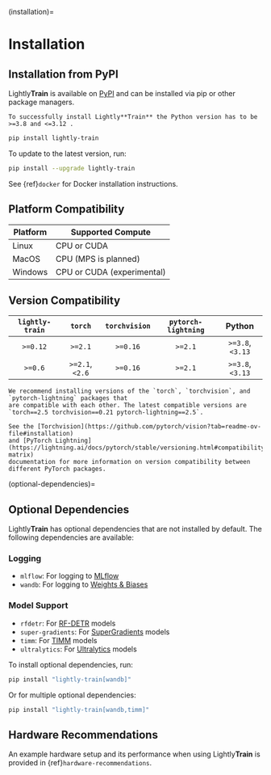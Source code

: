 (installation)=

# Installation

## Installation from PyPI

Lightly**Train** is available on [PyPI](https://pypi.org/project/lightly-train/) and can be installed via pip or other package managers.

```{warning}
To successfully install Lightly**Train** the Python version has to be >=3.8 and <=3.12 .
```

```bash
pip install lightly-train
```

To update to the latest version, run:

```bash
pip install --upgrade lightly-train
```

See {ref}`docker` for Docker installation instructions.

## Platform Compatibility

| Platform | Supported Compute |
|----------|----------------------------|
| Linux | CPU or CUDA |
| MacOS | CPU (MPS is planned) |
| Windows | CPU or CUDA (experimental) |

## Version Compatibility

| `lightly-train` | `torch` | `torchvision` | `pytorch-lightning` | Python |
|:---------------:|:-------:|:-------------:|:-------------------:|:------:|
| `>=0.12` | `>=2.1` | `>=0.16` | `>=2.1` | `>=3.8`, `<3.13` |
| `>=0.6` | `>=2.1`, `<2.6` | `>=0.16` | `>=2.1` | `>=3.8`, `<3.13` |

```{warning}
We recommend installing versions of the `torch`, `torchvision`, and `pytorch-lightning` packages that
are compatible with each other. The latest compatible versions are `torch==2.5 torchvision==0.21 pytorch-lightning==2.5`.

See the [Torchvision](https://github.com/pytorch/vision?tab=readme-ov-file#installation)
and [PyTorch Lightning](https://lightning.ai/docs/pytorch/stable/versioning.html#compatibility-matrix)
documentation for more information on version compatibility between different PyTorch packages.
```

(optional-dependencies)=

## Optional Dependencies

Lightly**Train** has optional dependencies that are not installed by default. The following dependencies are available:

### Logging

- `mlflow`: For logging to [MLflow](#mlflow)
- `wandb`: For logging to [Weights & Biases](#wandb)

### Model Support

- `rfdetr`: For [RF-DETR](#models-rfdetr) models
- `super-gradients`: For [SuperGradients](#models-supergradients) models
- `timm`: For [TIMM](#models-timm) models
- `ultralytics`: For [Ultralytics](#models-ultralytics) models

To install optional dependencies, run:

```bash
pip install "lightly-train[wandb]"
```

Or for multiple optional dependencies:

```bash
pip install "lightly-train[wandb,timm]"
```

## Hardware Recommendations

An example hardware setup and its performance when using Lightly**Train** is provided in {ref}`hardware-recommendations`.

